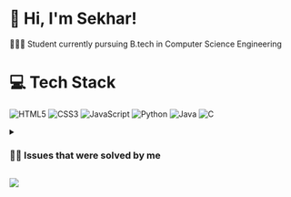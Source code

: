 <!-- Level 3: Add custom code -->

# 👋 Hi, I'm Sekhar!
👩🏻‍💻 Student currently pursuing B.tech in Computer Science Engineering<br/>

# 💻 Tech Stack
<!-- Badges from https://github.com/Ileriayo/markdown-badges -->
![HTML5](https://img.shields.io/badge/html5-%23E34F26.svg?style=for-the-badge&logo=html5&logoColor=white)
![CSS3](https://img.shields.io/badge/css3-%231572B6.svg?style=for-the-badge&logo=css3&logoColor=white)
![JavaScript](https://img.shields.io/badge/javascript-%23323330.svg?style=for-the-badge&logo=javascript&logoColor=%23F7DF1E)
![Python](https://img.shields.io/badge/python-3670A0?style=for-the-badge&logo=python&logoColor=ffdd54)
![Java](https://img.shields.io/badge/java-%23ED8B00.svg?style=for-the-badge&logo=openjdk&logoColor=white)
![C](https://img.shields.io/badge/c-%2300599C.svg?style=for-the-badge&logo=c&logoColor=white)<br/>

<details>
  <summary>
    <h3>👨‍💻 Issues that were solved by me</h3>
  </summary>
  
  <p>1- Added INSERT, UPDATE, and DELETE methods for the Payment Intents table 
    (<a href="https://github.com/mindsdb/mindsdb/pull/8094">PR #8094</a>)
  </p>

  <p>2- Fixed an error in sendinBlue integration of mindsDB 
    (<a href="https://github.com/mindsdb/mindsdb/pull/8679#event-11586346907">PR #8679</a>)
  </p>

  <p>3- Added insert method for email campaigns table 
    (<a href="https://github.com/mindsdb/mindsdb/pull/8698">PR #8698</a>)
  </p>

  <p>4- Updated documentation for Shopify Integration 
    (<a href="https://github.com/mindsdb/mindsdb/pull/8437">PR #8437</a>)
  </p>

  <p>5- Added update method for Email campaigns table 
    (<a href="https://github.com/mindsdb/mindsdb/pull/8210#event-10926026353">PR #8210</a>)
  </p>

  <p>6- Tested rayserver ML integration with MindsDB 
    (<a href="https://github.com/mindsdb/mindsdb/pull/8187">PR #8187</a>)
  </p>

  <p>7- Tested Mendeley app Integration with MindsDB 
    (<a href="https://github.com/mindsdb/mindsdb/pull/8220">PR #8220</a>)
  </p>

  <p>8- Tested Strava App Integration with MindsDB 
    (<a href="https://github.com/mindsdb/mindsdb/pull/8190">PR #8190</a>)
  </p>

  <p>9- Tested Jira App Integration with MindsDB 
    (<a href="https://github.com/mindsdb/mindsdb/pull/8079">PR #8079</a>)
  </p>

  <p>10- Fixing: ts-sdk records keploy-testcase even on test mode 
    (<a href="https://github.com/keploy/typescript-sdk/pull/86#event-10284778222">PR #86</a>)
  </p>

  <p>11- Adding the unittest for wrapped node fetch function and its GitHub action 
    (<a href="https://github.com/keploy/typescript-sdk/pull/82">PR #82</a>)
  </p>

  <p>12- Added object template 
    (<a href="https://github.com/keploy/samples-go/pull/55">PR #55</a>)
  </p>
</details>


<!-- GitHub stats from https://github.com/Sekhar-Kumar-Dash/github-readme-stats -->
![](https://github-readme-stats.vercel.app/api?username=Sekhar-Kumar-Dash&theme=radical&hide_border=false&include_all_commits=true&count_private=true)<br/>





<!-- YouTube video cards from https://github.com/DenverCoder1/github-readme-youtube-cards -->
<!-- If you want to display the latest videos, then simply follow the instructions in the above repo. -->
<!-- If you however want to select which videos display, then you can manually generate the video link by changing the below parameters in angle brackets. -->
<!-- https://ytcards.demolab.com/?id=<video ID>&title=<video+title>&lang=en&timestamp=<video publish date in Unix time format>&background_color=%230d1117&title_color=%23ffffff&stats_color=%23dedede&max_title_lines=1&width=250&border_radius=5&duration=<video duration in seconds> "<video title>") -->
<!-- BEGIN YOUTUBE-CARDS -->

<!-- END YOUTUBE-CARDS -->
